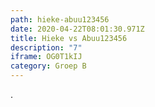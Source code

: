 ```yaml
---
path: hieke-abuu123456
date: 2020-04-22T08:01:30.971Z
title: Hieke vs Abuu123456
description: "7"
iframe: OG0T1kIJ
category: Groep B
---
```

.